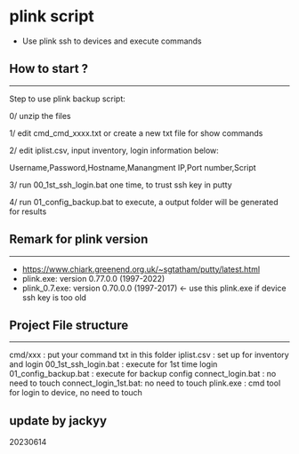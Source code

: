 # plink script
* Use plink ssh to devices and execute commands

## How to start ?
---
Step to use plink backup script:

0/ unzip the files

1/ edit cmd_cmd_xxxx.txt or create a new txt file for show commands

2/ edit iplist.csv, input inventory, login information below:

Username,Password,Hostname,Manangment IP,Port number,Script

3/ run 00_1st_ssh_login.bat one time, to trust ssh key in putty

4/ run 01_config_backup.bat to execute, a output folder will be generated for results

## Remark for plink version
---
* https://www.chiark.greenend.org.uk/~sgtatham/putty/latest.html
* plink.exe: version 0.77.0.0 (1997-2022)
* plink_0.7.exe: version 0.70.0.0 (1997-2017) <- use this plink.exe if device ssh key is too old


## Project File structure
---
cmd/xxx              : put your command txt in this folder
iplist.csv           : set up for inventory and login
00_1st_ssh_login.bat : execute for 1st time login
01_config_backup.bat : execute for backup config
connect_login.bat    : no need to touch
connect_login_1st.bat: no need to touch
plink.exe            : cmd tool for login to device, no need to touch

## update by jackyy
20230614
